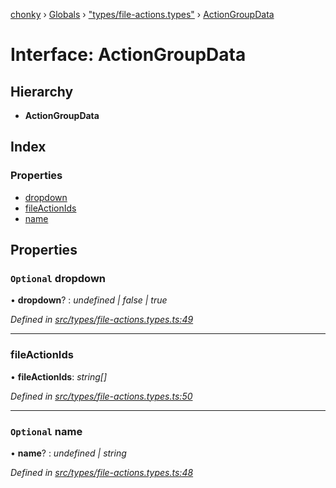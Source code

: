 [chonky](../README.md) › [Globals](../globals.md) › ["types/file-actions.types"](../modules/_types_file_actions_types_.md) › [ActionGroupData](_types_file_actions_types_.actiongroupdata.md)

# Interface: ActionGroupData

## Hierarchy

* **ActionGroupData**

## Index

### Properties

* [dropdown](_types_file_actions_types_.actiongroupdata.md#optional-dropdown)
* [fileActionIds](_types_file_actions_types_.actiongroupdata.md#fileactionids)
* [name](_types_file_actions_types_.actiongroupdata.md#optional-name)

## Properties

### `Optional` dropdown

• **dropdown**? : *undefined | false | true*

*Defined in [src/types/file-actions.types.ts:49](https://github.com/TimboKZ/Chonky/blob/b63f6c0/src/types/file-actions.types.ts#L49)*

___

###  fileActionIds

• **fileActionIds**: *string[]*

*Defined in [src/types/file-actions.types.ts:50](https://github.com/TimboKZ/Chonky/blob/b63f6c0/src/types/file-actions.types.ts#L50)*

___

### `Optional` name

• **name**? : *undefined | string*

*Defined in [src/types/file-actions.types.ts:48](https://github.com/TimboKZ/Chonky/blob/b63f6c0/src/types/file-actions.types.ts#L48)*
